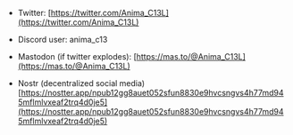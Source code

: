 
* Twitter:  [https://twitter.com/Anima_C13L](https://twitter.com/Anima_C13L)

* Discord user: anima_c13

* Mastodon (if twitter explodes): [https://mas.to/@Anima_C13L](https://mas.to/@Anima_C13L)

* Nostr (decentralized social media) [https://nostter.app/npub12gg8auet052sfun8830e9hvcsngvs4h77md945mflmlvxeaf2trq4d0je5](https://nostter.app/npub12gg8auet052sfun8830e9hvcsngvs4h77md945mflmlvxeaf2trq4d0je5)
